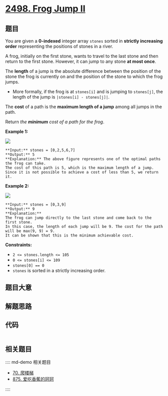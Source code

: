 # [2498. Frog Jump II](https://leetcode.com/problems/frog-jump-ii)

## 题目

You are given a **0-indexed** integer array `stones` sorted in **strictly
increasing order** representing the positions of stones in a river.

A frog, initially on the first stone, wants to travel to the last stone and
then return to the first stone. However, it can jump to any stone **at most
once**.

The **length** of a jump is the absolute difference between the position of
the stone the frog is currently on and the position of the stone to which the
frog jumps.

  * More formally, if the frog is at `stones[i]` and is jumping to `stones[j]`, the length of the jump is `|stones[i] - stones[j]|`.

The **cost** of a path is the **maximum length of a jump** among all jumps in
the path.

Return _the **minimum** cost of a path for the frog_.



**Example 1:**

![](https://assets.leetcode.com/uploads/2022/11/14/example-1.png)

    
    
    **Input:** stones = [0,2,5,6,7]
    **Output:** 5
    **Explanation:** The above figure represents one of the optimal paths the frog can take.
    The cost of this path is 5, which is the maximum length of a jump.
    Since it is not possible to achieve a cost of less than 5, we return it.
    

**Example 2:**

![](https://assets.leetcode.com/uploads/2022/11/14/example-2.png)

    
    
    **Input:** stones = [0,3,9]
    **Output:** 9
    **Explanation:** 
    The frog can jump directly to the last stone and come back to the first stone. 
    In this case, the length of each jump will be 9. The cost for the path will be max(9, 9) = 9.
    It can be shown that this is the minimum achievable cost.
    



**Constraints:**

  * `2 <= stones.length <= 105`
  * `0 <= stones[i] <= 109`
  * `stones[0] == 0`
  * `stones` is sorted in a strictly increasing order.


## 题目大意

## 解题思路

## 代码

```javascript

```

## 相关题目

:::: md-demo 相关题目
- [70. 爬楼梯](./0070.md)
- [875. 爱吃香蕉的珂珂](https://leetcode.com/problems/koko-eating-bananas)

::::
